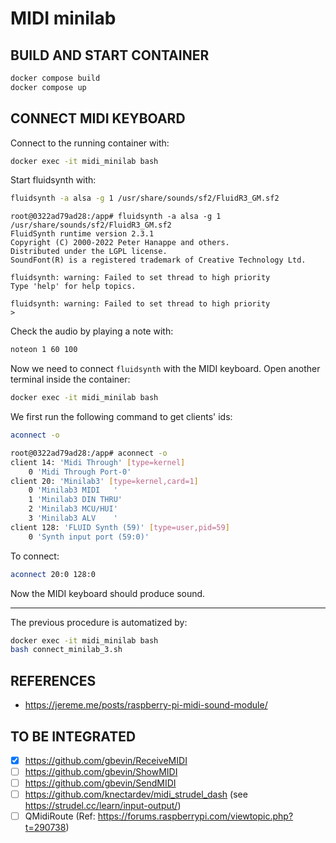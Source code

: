 # MIDI minilab
## BUILD AND START CONTAINER
```bash
docker compose build
docker compose up
```

## CONNECT MIDI KEYBOARD
Connect to the running container with:
```bash
docker exec -it midi_minilab bash
```

Start fluidsynth with:
```bash
fluidsynth -a alsa -g 1 /usr/share/sounds/sf2/FluidR3_GM.sf2
```
```
root@0322ad79ad28:/app# fluidsynth -a alsa -g 1 /usr/share/sounds/sf2/FluidR3_GM.sf2
FluidSynth runtime version 2.3.1
Copyright (C) 2000-2022 Peter Hanappe and others.
Distributed under the LGPL license.
SoundFont(R) is a registered trademark of Creative Technology Ltd.

fluidsynth: warning: Failed to set thread to high priority
Type 'help' for help topics.

fluidsynth: warning: Failed to set thread to high priority
> 
```

Check the audio by playing a note with:
```bash
noteon 1 60 100
```

Now we need to connect `fluidsynth` with the MIDI keyboard.
Open another terminal inside the container:
```bash
docker exec -it midi_minilab bash
```

We first run the following command to get clients' ids:
```bash
aconnect -o
```
```bash
root@0322ad79ad28:/app# aconnect -o
client 14: 'Midi Through' [type=kernel]
    0 'Midi Through Port-0'
client 20: 'Minilab3' [type=kernel,card=1]
    0 'Minilab3 MIDI   '
    1 'Minilab3 DIN THRU'
    2 'Minilab3 MCU/HUI'
    3 'Minilab3 ALV    '
client 128: 'FLUID Synth (59)' [type=user,pid=59]
    0 'Synth input port (59:0)'
```

To connect:
```bash
aconnect 20:0 128:0
```

Now the MIDI keyboard should produce sound.

---

The previous procedure is automatized by:
```bash
docker exec -it midi_minilab bash
bash connect_minilab_3.sh
```

## REFERENCES
- https://jereme.me/posts/raspberry-pi-midi-sound-module/

## TO BE INTEGRATED
- [x] https://github.com/gbevin/ReceiveMIDI
- [ ] https://github.com/gbevin/ShowMIDI
- [ ] https://github.com/gbevin/SendMIDI
- [ ] https://github.com/knectardev/midi_strudel_dash (see https://strudel.cc/learn/input-output/)
- [ ] QMidiRoute (Ref: https://forums.raspberrypi.com/viewtopic.php?t=290738)
